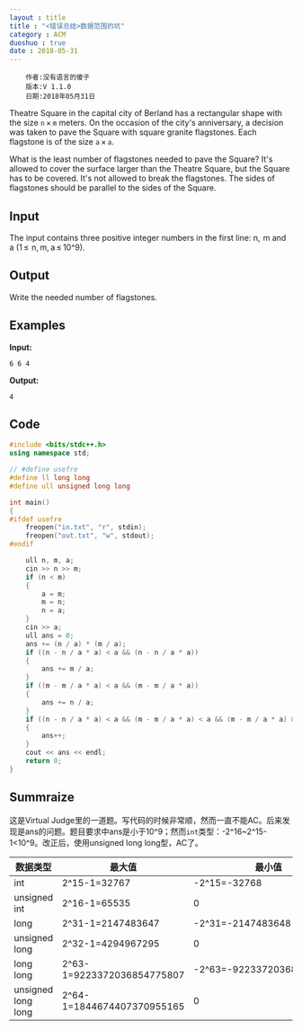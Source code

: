 ```yaml
---
layout : title
title : "<错误总结>数据范围的坑"
category : ACM
duoshuo : true
date : 2018-05-31
---
```


        作者:没有语言的傻子
        版本:V 1.1.0
        日期:2018年05月31日

<!-- more -->

Theatre Square in the capital city of Berland has a rectangular shape with the size ```n``` × ```m``` meters. On the occasion of the city's anniversary, a decision was taken to pave the Square with square granite flagstones. Each flagstone is of the size ```a``` × ```a```.

What is the least number of flagstones needed to pave the Square? It's allowed to cover the surface larger than the Theatre Square, but the Square has to be covered. It's not allowed to break the flagstones. The sides of flagstones should be parallel to the sides of the Square.


## Input

The input contains three positive integer numbers in the first line: n,  m and a (1 ≤  n, m, a ≤ 10^9).

## Output

Write the needed number of flagstones.

## Examples

**Input:**
```
6 6 4
```

**Output:**
```
4
```

## Code

```C++
#include <bits/stdc++.h>
using namespace std;

// #define usefre
#define ll long long
#define ull unsigned long long

int main()
{
#ifdef usefre
    freopen("in.txt", "r", stdin);
    freopen("out.txt", "w", stdout);
#endif

    ull n, m, a;
    cin >> n >> m;
    if (n < m)
    {
        a = m;
        m = n;
        n = a;
    }
    cin >> a;
    ull ans = 0;
    ans += (n / a) * (m / a);
    if ((n - n / a * a) < a && (n - n / a * a))
    {
        ans += m / a;
    }
    if ((m - m / a * a) < a && (m - m / a * a))
    {
        ans += n / a;
    }
    if ((n - n / a * a) < a && (m - m / a * a) < a && (m - m / a * a) && (n - n / a * a))
    {
        ans++;
    }
    cout << ans << endl;
    return 0;
}
```

## Summraize

这是Virtual Judge里的一道题。写代码的时候非常顺，然而一直不能AC。后来发现是ans的问题。题目要求中ans是小于10^9；然而```int```类型：-2^16~2^15-1<10^9。改正后，使用unsigned long long型，AC了。

数据类型|最大值|最小值
---|---|---
int|2^15-1=32767|-2^15=-32768
unsigned int|2^16-1=65535|0
long|2^31-1=2147483647|-2^31=-2147483648
unsigned long|2^32-1=4294967295|0
long long|2^63-1=9223372036854775807|-2^63=-9223372036854775808
unsigned long long|2^64-1=1844674407370955165|0


